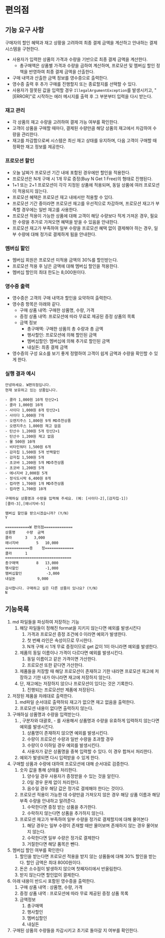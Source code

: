 # **편의점**

## **기능 요구 사항**

구매자의 할인 혜택과 재고 상황을 고려하여 최종 결제 금액을 계산하고 안내하는 결제 시스템을 구현한다.

- 사용자가 입력한 상품의 가격과 수량을 기반으로 최종 결제 금액을 계산한다.
    - 총구매액은 상품별 가격과 수량을 곱하여 계산하며, 프로모션 및 멤버십 할인 정책을 반영하여 최종 결제 금액을 산출한다.
- 구매 내역과 산출한 금액 정보를 영수증으로 출력한다.
- 영수증 출력 후 추가 구매를 진행할지 또는 종료할지를 선택할 수 있다.
- 사용자가 잘못된 값을 입력할 경우 `IllegalArgumentException`를 발생시키고, "[ERROR]"로 시작하는 에러 메시지를 출력 후 그 부분부터 입력을 다시 받는다.

### **재고 관리**

- 각 상품의 재고 수량을 고려하여 결제 가능 여부를 확인한다.
- 고객이 상품을 구매할 때마다, 결제된 수량만큼 해당 상품의 재고에서 차감하여 수량을 관리한다.
- 재고를 차감함으로써 시스템은 최신 재고 상태를 유지하며, 다음 고객이 구매할 때 정확한 재고 정보를 제공한다.

### **프로모션 할인**

- 오늘 날짜가 프로모션 기간 내에 포함된 경우에만 할인을 적용한다.
- 프로모션은 N개 구매 시 1개 무료 증정(Buy N Get 1 Free)의 형태로 진행된다.
- 1+1 또는 2+1 프로모션이 각각 지정된 상품에 적용되며, 동일 상품에 여러 프로모션이 적용되지 않는다.
- 프로모션 혜택은 프로모션 재고 내에서만 적용할 수 있다.
- 프로모션 기간 중이라면 프로모션 재고를 우선적으로 차감하며, 프로모션 재고가 부족할 경우에는 일반 재고를 사용한다.
- 프로모션 적용이 가능한 상품에 대해 고객이 해당 수량보다 적게 가져온 경우, 필요한 수량을 추가로 가져오면 혜택을 받을 수 있음을 안내한다.
- 프로모션 재고가 부족하여 일부 수량을 프로모션 혜택 없이 결제해야 하는 경우, 일부 수량에 대해 정가로 결제하게 됨을 안내한다.

### **멤버십 할인**

- 멤버십 회원은 프로모션 미적용 금액의 30%를 할인받는다.
- 프로모션 적용 후 남은 금액에 대해 멤버십 할인을 적용한다.
- 멤버십 할인의 최대 한도는 8,000원이다.

### **영수증 출력**

- 영수증은 고객의 구매 내역과 할인을 요약하여 출력한다.
- 영수증 항목은 아래와 같다.
    - 구매 상품 내역: 구매한 상품명, 수량, 가격
    - 증정 상품 내역: 프로모션에 따라 무료로 제공된 증정 상품의 목록
    - 금액 정보
        - 총구매액: 구매한 상품의 총 수량과 총 금액
        - 행사할인: 프로모션에 의해 할인된 금액
        - 멤버십할인: 멤버십에 의해 추가로 할인된 금액
        - 내실돈: 최종 결제 금액
- 영수증의 구성 요소를 보기 좋게 정렬하여 고객이 쉽게 금액과 수량을 확인할 수 있게 한다.

### **실행 결과 예시**

```
안녕하세요. W편의점입니다.
현재 보유하고 있는 상품입니다.

- 콜라 1,000원 10개 탄산2+1
- 콜라 1,000원 10개
- 사이다 1,000원 8개 탄산2+1
- 사이다 1,000원 7개
- 오렌지주스 1,800원 9개 MD추천상품
- 오렌지주스 1,800원 재고 없음
- 탄산수 1,200원 5개 탄산2+1
- 탄산수 1,200원 재고 없음
- 물 500원 10개
- 비타민워터 1,500원 6개
- 감자칩 1,500원 5개 반짝할인
- 감자칩 1,500원 5개
- 초코바 1,200원 5개 MD추천상품
- 초코바 1,200원 5개
- 에너지바 2,000원 5개
- 정식도시락 6,400원 8개
- 컵라면 1,700원 1개 MD추천상품
- 컵라면 1,700원 10개

구매하실 상품명과 수량을 입력해 주세요. (예: [사이다-2],[감자칩-1])
[콜라-3],[에너지바-5]

멤버십 할인을 받으시겠습니까? (Y/N)
Y

===========W 편의점=============
상품명		수량	금액
콜라		3 	3,000
에너지바 		5 	10,000
===========증	정=============
콜라		1
==============================
총구매액		8	13,000
행사할인			-1,000
멤버십할인			-3,000
내실돈			 9,000

감사합니다. 구매하고 싶은 다른 상품이 있나요? (Y/N)
N
```

## 기능목록

1. md 파일들을 파싱하여 저장하는 기능
    1. 해당 파일들이 정해진 format을 지키지 않는다면 예외를 발생시킨다
        1. 가격과 프로모션 증정 조건에 0 이라면 예외가 발생한다.
        2. 첫 번째 라인은 속성이므로 무시한다.
        3. N개 구매 시 1개 무료 증정이므로 get 값이 1이 아니라면 예외를 발생한다.
    2. 제품의 동일 이름이나 가격이 다르다면 예외를 발생시킨다.
        1. 동일 이름이고 같은 가격이면 가산한다.
        2. 프로모션 또한 같다면 가산한다.
    3.  제품들을 저장할 때 해당 프로모션이 존재하고 기한 내라면 프로모션 재고에 저장하고 기한 내가 아니라면 재고에 저장하지 않는다.
    4. 단, 재고에는 저장하지 않으나 프로모션이 있다는 것은 기록한다.
        1. 진행되는 프로모션만 제품에 저장된다.
2. 저장된 제품을 차례대로 출력한다.
    1. md파일 순서대로 출력하되 재고가 없으면 재고 없음을 출력한다.
    2. 프로모션 내용이 없다면 출력하지 않는다.
3. 구매하실 상품명과 수량을 입력받는다.
    1. , 구분자와 대괄호, - 를 사용해서 상품명과 수량을 유효하게 입력하지 않는다면  예외를 발생시킨다.
        1. 상품명이 존재하지 않으면 예외를 발생시킨다.
        2. 수량이 프로모션 수량과 일반 수량을 초과할 경우
        3. 수량이 0 이하일 경우 예외를 발생시킨다. 
        4. 사용자가 같은 상품명을 중복 입력할 수 있다. 이 경우 합쳐서 처리한다. 
    2. 예외가 발생되면 다시 입력받을 수 있게 한다.
4. 구매할 상품과 수량에 대하여 프로모션에 대해 순서대로 검증한다.
    1. 숫자 값을 통해 상태를 처리한다.
        1. 양수일 경우 사용자가 증정받을 수 있는 것을 알린다.
        2. 0일 경우 문제 없이 처리한다.
        3. 음수일 경우 해당 값은 정가로 결제해야 한다는 것이다.  
    2. 프로모션 적용이 가능한 데 수량만큼 가져오지 않은 경우 해당 상품 이름과  해당 부족 수량을 안내하고 알려준다.
        1. 수락한다면 증정 받는 상품을 추가한다.
        2. 수락하지 않는다면 상품을 추가하지 않는다.
    3. 프로모션 재고가 부족하여 일부 수량을 정가로 결제할지에 대해 물어본다
        1. 해당 경우는 일부 수량이 존재할 때만 물어보며 존재하지 않는 경우 물어보지 않는다.  
        2. 수락한다면 일부 수량은 정가로 결제한다
        3. 거절한다면 해당 품목은 뺀다.
5. 멤버십 할인 여부를 확인한다
    1. 할인을 받는다면 프로모션 적용을 받지 않는 상품들에 대해 30% 할인을 받는다. 할인 금액은 최대 8000원이다.
    2. 돈은 소수점이 발생하지 않으며 첫째자리에서 반올림한다.
    3. 받지 않는다면 할인없이 결제한다.
6.  아래 내용이 반드시 포함된 영수증을 출력한다.
    1. 구매 상품 내역 : 상품명, 수량, 가격
    2. 증정 상품 내역 : 프로모션에 따라 무료 제공된 증정 상품 목록
    3. 금액정보 
        1. 총구매액
        2. 행사할인
        3. 멤버십할인
        4. 내실돈
7. 구매된 상품의 수량들을 차감시키고 초기로 돌아갈 지 여부를 확인한다.
